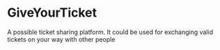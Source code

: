 # GiveYourTicket
A possible ticket sharing platform. It could be used for exchanging valid tickets on your way with other people
